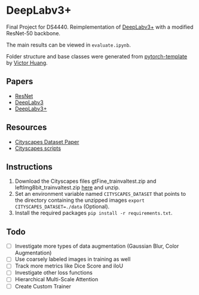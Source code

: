 # DeepLabv3+

Final Project for DS4440. Reimplementation of [DeepLabv3+](https://arxiv.org/abs/1802.02611)
with a modified ResNet-50 backbone.

The main results can be viewed in `evaluate.ipynb`.

Folder structure and base classes were generated from
[pytorch-template](https://github.com/victoresque/pytorch-template) by [Victor
Huang](https://github.com/victoresque).

## Papers

- [ResNet](https://arxiv.org/pdf/1512.03385.pdf)
- [DeepLabv3](https://arxiv.org/pdf/1706.05587.pdf)
- [DeepLabv3+](https://arxiv.org/pdf/1802.02611.pdf)

## Resources

- [Cityscapes Dataset Paper](https://arxiv.org/pdf/1604.01685.pdf)
- [Cityscapes scripts](https://github.com/mcordts/cityscapesScripts)

## Instructions

1. Download the Cityscapes files gtFine_trainvaltest.zip and
   leftImg8bit_trainvaltest.zip [here](https://www.cityscapes-dataset.com) and
   unzip.
2. Set an environment variable named `CITYSCAPES_DATASET` that points to the directory
   containing the unzipped images `export CITYSCAPES_DATASET=./data` (Optional).
3. Install the required packages `pip install -r requirements.txt`.

## Todo

- [ ] Investigate more types of data augmentation (Gaussian Blur, Color Augmentation)
- [ ] Use coarsely labeled images in training as well
- [ ] Track more metrics like Dice Score and iIoU
- [ ] Investigate other loss functions
- [ ] Hierarchical Multi-Scale Attention
- [ ] Create Custom Trainer
